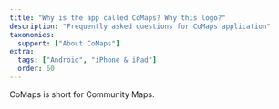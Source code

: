 ```yaml
---
title: "Why is the app called CoMaps? Why this logo?"
description: "Frequently asked questions for CoMaps application"
taxonomies:
  support: ["About CoMaps"]
extra:
  tags: ["Android", "iPhone & iPad"]
  order: 60
---
```


CoMaps is short for Community Maps.
